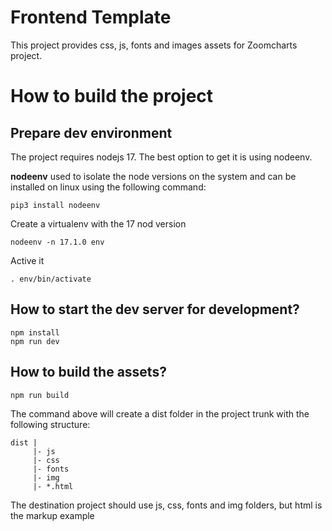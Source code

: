 # Frontend Template #

This project provides css, js, fonts and images assets for Zoomcharts project.

# How to build the project #

## Prepare dev environment ##

The project requires nodejs 17. The best option to get it is using nodeenv.

**nodeenv** used to isolate the node versions on the system and can be installed on linux using the following command:

    pip3 install nodeenv

Create a virtualenv with the 17 nod version

    nodeenv -n 17.1.0 env

Active it 

    . env/bin/activate

## How to start the dev server for development? ##

    npm install
    npm run dev


## How to build the assets? ##

    npm run build

The command above will create a dist folder in the project trunk with the following structure:

    dist |
         |- js
         |- css
         |- fonts
         |- img
         |- *.html

The destination project should use js, css, fonts and img folders, but html is the markup example
